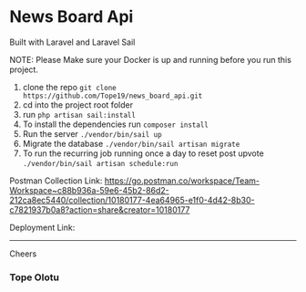 # News Board Api
Built with Laravel and Laravel Sail

NOTE: Please Make sure your Docker is up and running before you run this project.

1. clone the repo `git clone https://github.com/Tope19/news_board_api.git`
2. cd into the project root folder
3. run `php artisan sail:install`
4. To install the dependencies run `composer install`
5. Run the server `./vendor/bin/sail up`
6. Migrate the database `./vendor/bin/sail artisan migrate`
7. To run the recurring job running once a day to reset post upvote `./vendor/bin/sail artisan schedule:run`


Postman Collection Link: https://go.postman.co/workspace/Team-Workspace~c88b936a-59e6-45b2-86d2-212ca8ec5440/collection/10180177-4ea64965-e1f0-4d42-8b30-c7821937b0a8?action=share&creator=10180177

Deployment Link:
***
Cheers
### Tope Olotu
